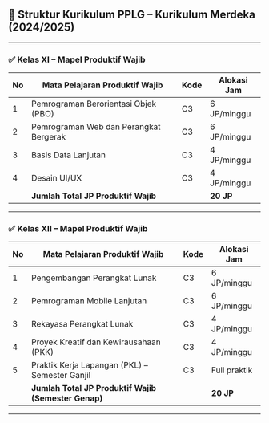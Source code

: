 ## 📘 Struktur Kurikulum PPLG – Kurikulum Merdeka (2024/2025)

---

### ✅ Kelas XI – Mapel Produktif Wajib

| No | Mata Pelajaran Produktif Wajib         | Kode | Alokasi Jam |
| -- | -------------------------------------- | ---- | ----------- |
| 1  | Pemrograman Berorientasi Objek (PBO)   | C3   | 6 JP/minggu |
| 2  | Pemrograman Web dan Perangkat Bergerak | C3   | 6 JP/minggu |
| 3  | Basis Data Lanjutan                    | C3   | 4 JP/minggu |
| 4  | Desain UI/UX                           | C3   | 4 JP/minggu |
|    | **Jumlah Total JP Produktif Wajib**    |      | **20 JP**   |


---

### ✅ Kelas XII – Mapel Produktif Wajib

| No | Mata Pelajaran Produktif Wajib                       | Kode | Alokasi Jam  |
| -- | ---------------------------------------------------- | ---- | ------------ |
| 1  | Pengembangan Perangkat Lunak                         | C3   | 6 JP/minggu  |
| 2  | Pemrograman Mobile Lanjutan                          | C3   | 6 JP/minggu  |
| 3  | Rekayasa Perangkat Lunak                             | C3   | 4 JP/minggu  |
| 4  | Proyek Kreatif dan Kewirausahaan (PKK)               | C3   | 4 JP/minggu  |
| 5  | Praktik Kerja Lapangan (PKL) – Semester Ganjil       | C3   | Full praktik |
|    | **Jumlah Total JP Produktif Wajib (Semester Genap)** |      | **20 JP**    |

---
